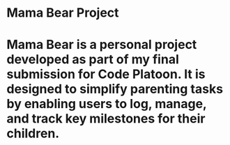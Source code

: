# Mama Bear Project

# Mama Bear is a personal project developed as part of my final submission for Code Platoon. It is designed to simplify parenting tasks by enabling users to log, manage, and track key milestones for their children.

